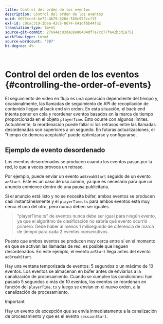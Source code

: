 ```yaml
---
title: Control del orden de los eventos
description: Control del orden de los eventos
uuid: 007fccc6-be72-4b79-826d-588c957ccf15
exl-id: c0cac319-2bea-42c8-8674-641dfbb44fa2
translation-type: tm+mt
source-git-commit: 27694ec83de89980404df7a7cc77fa42b3d1a751
workflow-type: tm+mt
source-wordcount: '307'
ht-degree: 4%

---
```


# Control del orden de los eventos {#controlling-the-order-of-events}

El seguimiento de vídeo en flujo es una operación dependiente del tiempo y, ocasionalmente, las llamadas de seguimiento de API de recopilación de contenido llegan al back end sin orden. En esta situación, el back end intenta poner en cola y reordenar eventos basados en la marca de tiempo proporcionada en el objeto `playerTime`.  Esto ocurre con algunos límites. Actualmente, la reordenación puede fallar si los retrasos entre las llamadas desordenadas son superiores a un segundo. En futuras actualizaciones, el &quot;tiempo de demora aceptable&quot; puede optimizarse y configurarse.

## Ejemplo de evento desordenado

Los eventos desordenados se producen cuando los eventos pasan por la red, lo que a veces provoca un retraso.

Por ejemplo, puede enviar un evento `adBreakStart` seguido de un evento `adStart`. Este es un caso de uso común, ya que es necesario para que un anuncio comience dentro de una pausa publicitaria.

Si el anuncio está listo y no se necesita búfer, ambos eventos se producen casi instantáneamente y el `playerTime.ts` para ambos eventos está muy cerca el uno del otro, pero nunca deben ser iguales.

> &quot;playerTime.ts&quot; de eventos nunca debe ser igual para ningún evento, ya que el algoritmo de clasificación no sabría qué evento ocurrió primero. Debe haber al menos 1 milisegundo de diferencia de marca de tiempo para cada 2 eventos consecutivos.

Puesto que ambos eventos se producen muy cerca entre sí en el momento en que se activan las llamadas de red, es posible que lleguen desordenados. En este ejemplo, el evento `adStart` llega antes del evento `adBreakStart`.


Hay una ventana temporizada de eventos: 5 segundos o un máximo de 10 eventos. Los eventos se almacenan en búfer antes de enviarlos a la canalización de procesamiento. Cuando se cumplen las condiciones: han pasado 5 segundos o más de 10 eventos, los eventos se reordenan en función del `playerTime.ts` y luego se envían en el nuevo orden, a la canalización de procesamiento.

>[!IMPORTANT]
>
>Hay un evento de excepción que se envía inmediatamente a la canalización de procesamiento y que es el evento `sessionStart`.
